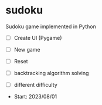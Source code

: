 # sudoku
Sudoku game implemented in Python

- [ ] Create UI (Pygame)
- [ ] New game
- [ ] Reset
- [ ] backtracking algorithm solving
- [ ] different difficulty
      


* Start: 2023/08/01

